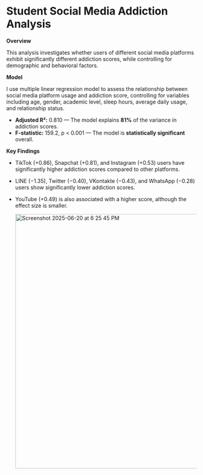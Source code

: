 # Student Social Media Addiction Analysis
**Overview**
  
This analysis investigates whether users of different social media platforms exhibit significantly different addiction scores, while controlling for demographic and behavioral factors.

**Model**

I use multiple linear regression model to assess the relationship between social media platform usage and addiction score, controlling for variables including age, gender, academic level, sleep hours, average daily usage, and relationship status.
* **Adjusted R²:** 0.810 — The model explains **81%** of the variance in addiction scores.
* **F-statistic:** 159.2, p < 0.001 — The model is **statistically significant** overall.
  
**Key Findings**
  
* TikTok (+0.86), Snapchat (+0.81), and Instagram (+0.53) users have significantly higher addiction scores compared to other platforms.
* LINE (−1.35), Twitter (−0.40), VKontakte (−0.43), and WhatsApp (−0.28) users show significantly lower addiction scores.
* YouTube (+0.49) is also associated with a higher score, although the effect size is smaller.

  <img width="672" alt="Screenshot 2025-06-20 at 6 25 45 PM" src="https://github.com/user-attachments/assets/6d138607-2b6a-45ca-8863-35ee2d3b6623" />
